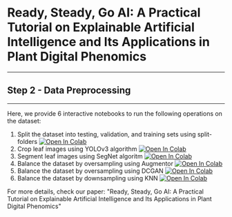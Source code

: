 # Ready, Steady, Go AI: A Practical Tutorial on Explainable Artificial Intelligence and Its Applications in Plant Digital Phenomics
----
## Step 2 - Data Preprocessing
----

Here, we provide 6 interactive notebooks to run the following operations on the dataset:
1. Split the dataset into testing, validation, and training sets using split-folders  [![Open In Colab](https://colab.research.google.com/assets/colab-badge.svg)](https://colab.research.google.com/github/HarfoucheLab/Ready-Steady-Go-AI/blob/main/Step%202%20-%20Data%20Preprocessing/1.%20RSG_Data%20splitter.ipynb)
2. Crop leaf images using YOLOv3 algorithm [![Open In Colab](https://colab.research.google.com/assets/colab-badge.svg)](https://colab.research.google.com/github/HarfoucheLab/Ready-Steady-Go-AI/blob/main/Step%202%20-%20Data%20Preprocessing/2.%20RSG_Leaf%20cropper.ipynb)
3. Segment leaf images using SegNet algoritm [![Open In Colab](https://colab.research.google.com/assets/colab-badge.svg)](https://colab.research.google.com/github/HarfoucheLab/Ready-Steady-Go-AI/blob/main/Step%202%20-%20Data%20Preprocessing/3.%20RSG_Leaf%20segmenter.ipynb)
4. Balance the dataset by oversampling using Augmentor [![Open In Colab](https://colab.research.google.com/assets/colab-badge.svg)](https://colab.research.google.com/github/HarfoucheLab/Ready-Steady-Go-AI/blob/main/Step%202%20-%20Data%20Preprocessing/4.%20RSG_Oversample%20with%20Augmentor.ipynb)
5. Balance the dataset by oversampling using DCGAN [![Open In Colab](https://colab.research.google.com/assets/colab-badge.svg)](https://colab.research.google.com/github/HarfoucheLab/Ready-Steady-Go-AI/blob/main/Step%202%20-%20Data%20Preprocessing/5.%20RSG_Oversample%20with%20DCGAN.ipynb)
6. Balance the dataset by downsampling using KNN [![Open In Colab](https://colab.research.google.com/assets/colab-badge.svg)](https://colab.research.google.com/github/HarfoucheLab/Ready-Steady-Go-AI/blob/main/Step%202%20-%20Data%20Preprocessing/6.%20RSG_Downsample%20with%20KNN.ipynb)

For more details, check our paper: "Ready, Steady, Go AI: A Practical Tutorial on Explainable Artificial Intelligence and Its Applications in Plant Digital Phenomics"